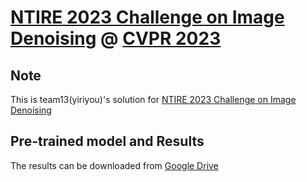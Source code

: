 # [NTIRE 2023 Challenge on Image Denoising](https://cvlai.net/ntire/2023/) @ [CVPR 2023](https://cvpr2023.thecvf.com/)

<!-- ## How to test the baseline model?

1. `git clone https://github.com/ofsoundof/NTIRE2023_Dn50.git`
2. Select the model you would like to test from [`run.sh`](./run.sh)
    ```bash
    CUDA_VISIBLE_DEVICES=0 python test_demo.py --data_dir [path to your data dir] --save_dir [path to your save dir] --model_id 0
    ```
    - Be sure the change the directories `--data_dir` and `--save_dir`.
   
## How to add your model to this baseline?
1. Register your team in the [Google Spreadsheet](https://docs.google.com/spreadsheets/d/1XVa8LIaAURYpPvMf7i-_Yqlzh-JsboG0hvcnp-oI9rs/edit?usp=sharing) and get your team ID.
2. Put your the code of your model in `./models/[Your_Team_ID]_[Your_Model_Name].py`
   - Please add **only one** file in the folder `./models`. **Please do not add other submodules**.
   - Please zero pad [Your_Team_ID] into two digits: e.g. 00, 01, 02 
3. Put the pretrained model in `./model_zoo/[Your_Team_ID]_[Your_Model_Name].[pth or pt or ckpt]`
   - Please zero pad [Your_Team_ID] into two digits: e.g. 00, 01, 02  
4. Add your model to the model loader `./test_demo/select_model` as follows:
    ```python
        elif model_id == [Your_Team_ID]:
            # define your model and load the checkpoint
    ```
   - Note: Please set the correct data_range, either 255.0 or 1.0
5. Send us the command to download your code, e.g, 
   - `git clone [Your repository link]`
   - We will do the following steps to add your code and model checkpoint to the repository.
This repository shows how to add noise to synthesize the noisy image. It also shows how you can save an image.

```python
import numpy as np
import imageio


def add_noise(image, sigma=50):
    """
    image: input image, numpy array, dtype=uint8, range=[0, 255]
    sigma: default 50
    """
    image = np.array(image / 255, dtype=float)
    noise = np.random.normal(0, sigma / 255, image.shape)
    gauss_noise = image + noise
    return gauss_noise * 255


def save_image(image, path):
    """
    image: saved image, numpy array, dtype=float
    path: saving path
    """
    # The type of the image is float, and range of the image might not be in [0, 255]
    # Thus, before saving the image, the image needs to be clipped.
    image = np.round(np.clip(image, 0, 255)).astype(np.uint8)
    imageio.imwrite(path, image)

    
def crop_image(image, s=8):
    h, w, c = image.shape
    image = image[:h - h % s, :w - w % s, :]
    return image


image_name = "example.png"

img = imageio.imread(image_name)

# The provided noisy validation images in the following link are cropped such that the width and height are multiples of 8.
# https://drive.google.com/file/d/1iYurwSVBUxoN6fQwUGP-UbZkTZkippGx/view?usp=share_link
# You can achieve that using the function crop_image.
img = crop_image(img)

# This image is used as the noisy image for training.
img_noise = add_noise(img, sigma=50)

# This function ensures that the image is properly clipped and rounded before saving.
save_image(img_noise, "example_saved.png")

``` -->
## Note
This is team13(yiriyou)'s solution for [NTIRE 2023 Challenge on Image Denoising](https://cvlai.net/ntire/2023/)
## Pre-trained model and Results
The results can be downloaded from [Google Drive](https://drive.google.com/file/d/1vHG7lm3EdT7X2H3M5ukx8pmRmZYvLadT/view?usp=sharing)